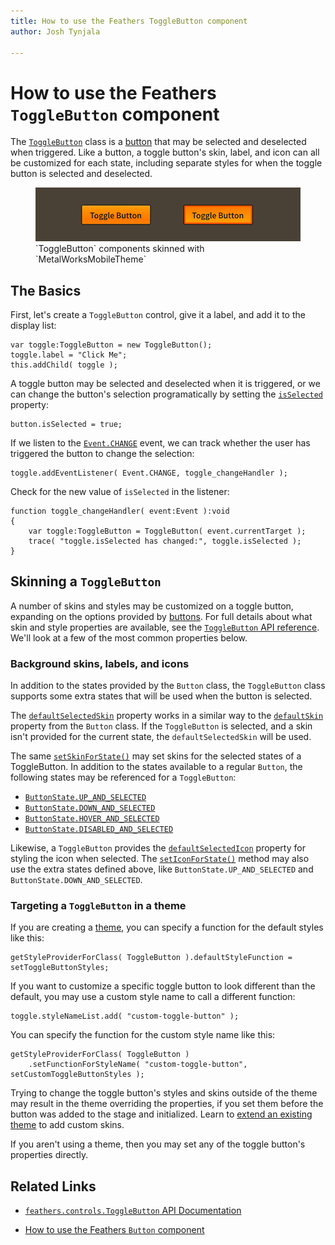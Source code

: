 ```yaml
---
title: How to use the Feathers ToggleButton component  
author: Josh Tynjala

---
```

# How to use the Feathers `ToggleButton` component

The [`ToggleButton`](../api-reference/feathers/controls/ToggleButton.html) class is a [button](button.html) that may be selected and deselected when triggered. Like a button, a toggle button's skin, label, and icon can all be customized for each state, including separate styles for when the toggle button is selected and deselected.

<figure>
<img src="images/toggle-button.png" srcset="images/toggle-button@2x.png 2x" alt="Screenshot of a Feathers ToggleButton component" />
<figcaption>`ToggleButton` components skinned with `MetalWorksMobileTheme`</figcaption>
</figure>

## The Basics

First, let's create a `ToggleButton` control, give it a label, and add it to the display list:

``` code
var toggle:ToggleButton = new ToggleButton();
toggle.label = "Click Me";
this.addChild( toggle );
```

A toggle button may be selected and deselected when it is triggered, or we can change the button's selection programatically by setting the [`isSelected`](../api-reference/feathers/controls/ToggleButton.html#isSelected) property:

``` code
button.isSelected = true;
```

If we listen to the [`Event.CHANGE`](../api-reference/feathers/controls/ToggleButton.html#event:change) event, we can track whether the user has triggered the button to change the selection:

``` code
toggle.addEventListener( Event.CHANGE, toggle_changeHandler );
```

Check for the new value of `isSelected` in the listener:

``` code
function toggle_changeHandler( event:Event ):void
{
    var toggle:ToggleButton = ToggleButton( event.currentTarget );
    trace( "toggle.isSelected has changed:", toggle.isSelected );
}
```

## Skinning a `ToggleButton`

A number of skins and styles may be customized on a toggle button, expanding on the options provided by [buttons](button.html). For full details about what skin and style properties are available, see the [`ToggleButton` API reference](../api-reference/feathers/controls/ToggleButton.html). We'll look at a few of the most common properties below.

### Background skins, labels, and icons

In addition to the states provided by the `Button` class, the `ToggleButton` class supports some extra states that will be used when the button is selected. 

The [`defaultSelectedSkin`](../api-reference/feathers/controls/ToggleButton.html#defaultSelectedSkin) property works in a similar way to the [`defaultSkin`](../api-reference/feathers/controls/BasicButton.html#defaultSkin) property from the `Button` class. If the `ToggleButton` is selected, and a skin isn't provided for the current state, the `defaultSelectedSkin` will be used.

The same [`setSkinForState()`](../api-reference/feathers/controls/BasicButton.html#setSkinForState()) may set skins for the selected states of a ToggleButton. In addition to the states available to a regular `Button`, the following states may be referenced for a `ToggleButton`:

* [`ButtonState.UP_AND_SELECTED`](../api-reference/feathers/controls/ButtonState.html#UP_AND_SELECTED)
* [`ButtonState.DOWN_AND_SELECTED`](../api-reference/feathers/controls/ButtonState.html#DOWN_AND_SELECTED)
* [`ButtonState.HOVER_AND_SELECTED`](../api-reference/feathers/controls/ButtonState.html#HOVER_AND_SELECTED)
* [`ButtonState.DISABLED_AND_SELECTED`](../api-reference/feathers/controls/ButtonState.html#DISABLED_AND_SELECTED)

Likewise, a `ToggleButton` provides the [`defaultSelectedIcon`](../api-reference/feathers/controls/ToggleButton.html#defaultSelectedIcon) property for styling the icon when selected. The [`setIconForState()`](../api-reference/feathers/controls/Button.html#setIconForState()) method may also use the extra states defined above, like `ButtonState.UP_AND_SELECTED` and `ButtonState.DOWN_AND_SELECTED`.

### Targeting a `ToggleButton` in a theme

If you are creating a [theme](themes.html), you can specify a function for the default styles like this:

``` code
getStyleProviderForClass( ToggleButton ).defaultStyleFunction = setToggleButtonStyles;
```

If you want to customize a specific toggle button to look different than the default, you may use a custom style name to call a different function:

``` code
toggle.styleNameList.add( "custom-toggle-button" );
```

You can specify the function for the custom style name like this:

``` code
getStyleProviderForClass( ToggleButton )
    .setFunctionForStyleName( "custom-toggle-button", setCustomToggleButtonStyles );
```

Trying to change the toggle button's styles and skins outside of the theme may result in the theme overriding the properties, if you set them before the button was added to the stage and initialized. Learn to [extend an existing theme](extending-themes.html) to add custom skins.

If you aren't using a theme, then you may set any of the toggle button's properties directly.

## Related Links

-   [`feathers.controls.ToggleButton` API Documentation](../api-reference/feathers/controls/ToggleButton.html)

-   [How to use the Feathers `Button` component](button.html)